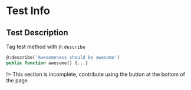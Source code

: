 # Test Info

## Test Description

Tag test method with `@:describe`

```haxe
@:describe('Awesomeness should be awesome')
public function awesome() {...}
```

!> This section is incomplete, contribute using the button at the bottom of the page